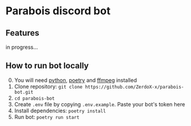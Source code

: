 # Parabois discord bot

## Features
in progress...

## How to run bot locally
0. You will need [python](https://www.python.org/), [poetry](https://python-poetry.org/) and [ffmpeg](https://www.ffmpeg.org/) installed
1. Clone repository: `git clone https://github.com/ZerdoX-x/parabois-bot.git`
2. `cd parabois-bot`
3. Create `.env` file by copying `.env.example`. Paste your bot's token here
4. Install dependencies: `poetry install`
5. Run bot: `poetry run start`
